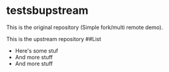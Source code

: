 # testsbupstream
This is the original repository (Simple fork/multi remote demo).

This is the upstream repository
##List
* Here's some stuf
* And more stuff
* And more stuff
